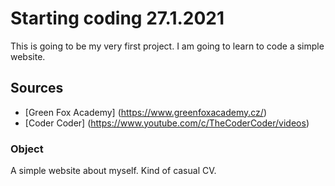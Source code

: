# Starting coding 27.1.2021

This is going to be my very first project. I am going to learn to code a simple website.

## Sources

* [Green Fox Academy] (https://www.greenfoxacademy.cz/)
* [Coder Coder] (https://www.youtube.com/c/TheCoderCoder/videos)

### Object

A simple website about myself. Kind of casual CV.